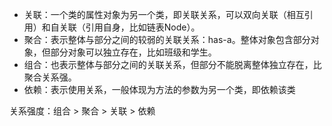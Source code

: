 * 关联：一个类的属性对象为另一个类，即关联关系，可以双向关联（相互引用）和自关联（引用自身，比如链表Node）。
* 聚合：表示整体与部分之间的较弱的关联关系：has-a。整体对象包含部分对象，但部分对象可以独立存在，比如班级和学生。
* 组合：也表示整体与部分之间的关联关系，但部分不能脱离整体独立存在，比聚合关系强。
* 依赖：表示使用关系，一般体现为方法的参数为另一个类，即依赖该类

关系强度：组合 > 聚合 > 关联 > 依赖